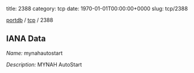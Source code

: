 title: 2388
category: tcp
date: 1970-01-01T00:00:00+0000
slug: tcp/2388

[portdb](/) / [tcp](/category/tcp.html) / 2388


## IANA Data

_Name:_ mynahautostart

_Description:_ MYNAH AutoStart

